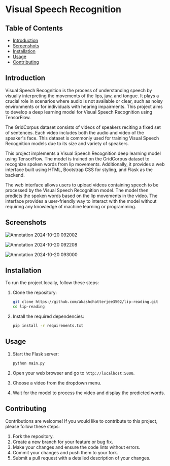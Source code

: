 # Visual Speech Recognition

## Table of Contents
- [Introduction](#introduction)
- [Screenshots](#screenshots)
- [Installation](#installation)
- [Usage](#usage)
- [Contributing](#contributing)

## Introduction

Visual Speech Recognition is the process of understanding speech by visually interpreting the movements of the lips, jaw, and tongue. It plays a crucial role in scenarios where audio is not available or clear, such as noisy environments or for individuals with hearing impairments. This project aims to develop a deep learning model for Visual Speech Recognition using TensorFlow.

The GridCorpus dataset consists of videos of speakers reciting a fixed set of sentences. Each video includes both the audio and video of the speaker's face. This dataset is commonly used for training Visual Speech Recognition models due to its size and variety of speakers.

This project implements a Visual Speech Recognition deep learning model using TensorFlow. The model is trained on the GridCorpus dataset to recognize spoken words from lip movements. Additionally, it provides a web interface built using HTML, Bootstrap CSS for styling, and Flask as the backend.

The web interface allows users to upload videos containing speech to be processed by the Visual Speech Recognition model. The model then predicts the spoken words based on the lip movements in the video. The interface provides a user-friendly way to interact with the model without requiring any knowledge of machine learning or programming.

## Screenshots
![Annotation 2024-10-20 092002](https://github.com/user-attachments/assets/a5edc04d-3f75-4c0b-9b12-6ae30907841c)

![Annotation 2024-10-20 092208](https://github.com/user-attachments/assets/0fea95c1-8c3b-4b73-801f-718df60404f4)

![Annotation 2024-10-20 093000](https://github.com/user-attachments/assets/ab474d2a-d8e8-4e73-8432-4a6b8bb1acd8)

## Installation

To run the project locally, follow these steps:

1. Clone the repository:
   ```bash
   git clone https://github.com/akashchatterjee3502/lip-reading.git
   cd lip-reading
   ```

2. Install the required dependencies:
   ```bash
   pip install -r requirements.txt
   ```

## Usage

1. Start the Flask server:
   ```bash
   python main.py
   ```

2. Open your web browser and go to `http://localhost:5000`.

3. Choose a video from the dropdown menu.

4. Wait for the model to process the video and display the predicted words.

## Contributing

Contributions are welcome! If you would like to contribute to this project, please follow these steps:

1. Fork the repository.
2. Create a new branch for your feature or bug fix.
3. Make your changes and ensure the code lints without errors.
4. Commit your changes and push them to your fork.
5. Submit a pull request with a detailed description of your changes.

